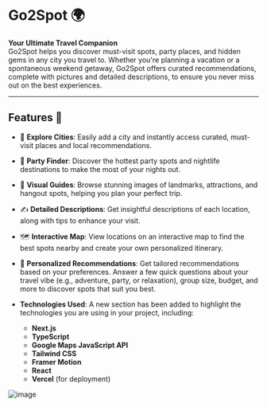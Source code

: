 # Go2Spot 🌍

**Your Ultimate Travel Companion**  
Go2Spot helps you discover must-visit spots, party places, and hidden gems in any city you travel to. Whether you're planning a vacation or a spontaneous weekend getaway, Go2Spot offers curated recommendations, complete with pictures and detailed descriptions, to ensure you never miss out on the best experiences.

---

## Features 🚀

- 🌆 **Explore Cities**: Easily add a city and instantly access curated, must-visit places and local recommendations.
- 🎉 **Party Finder**: Discover the hottest party spots and nightlife destinations to make the most of your nights out.
- 📸 **Visual Guides**: Browse stunning images of landmarks, attractions, and hangout spots, helping you plan your perfect trip.
- ✍️ **Detailed Descriptions**: Get insightful descriptions of each location, along with tips to enhance your visit.
- 🗺️ **Interactive Map**: View locations on an interactive map to find the best spots nearby and create your own personalized itinerary.
- 🤖 **Personalized Recommendations**: Get tailored recommendations based on your preferences. Answer a few quick questions about your travel vibe (e.g., adventure, party, or relaxation), group size, budget, and more to discover spots that suit you best.

- **Technologies Used**: A new section has been added to highlight the technologies you are using in your project, including:
  - **Next.js**
  - **TypeScript**
  - **Google Maps JavaScript API**
  - **Tailwind CSS**
  - **Framer Motion**
  - **React**
  - **Vercel** (for deployment)
  



![image](https://github.com/user-attachments/assets/f1a6c9fa-4468-4484-bd48-57a23a73aaa2)








